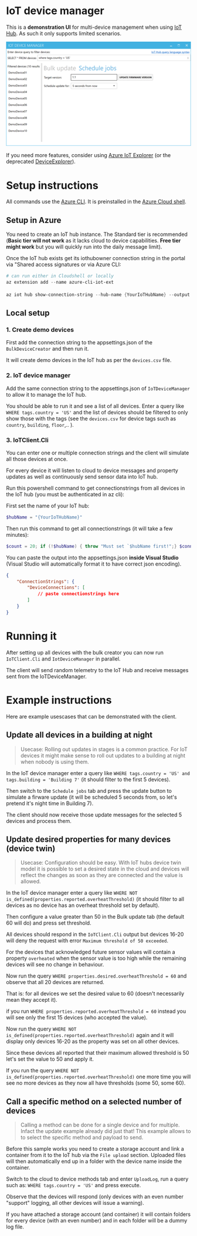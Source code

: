 # IoT device manager

This is a **demonstration UI** for multi-device management when using [IoT Hub](https://azure.microsoft.com/services/iot-hub/). As such it only supports limited scenarios.

![IoT device manager](./screenshots/iotexplorer.png)

If you need more features, consider using [Azure IoT Explorer](https://github.com/Azure/azure-iot-explorer) (or the deprecated [DeviceExplorer](https://github.com/Azure/azure-iot-sdk-csharp/tree/master/tools/DeviceExplorer)).

# Setup instructions

All commands use the [Azure CLI](https://docs.microsoft.com/cli/azure/install-azure-cli). It is preinstalled in the [Azure Cloud shell](https://azure.microsoft.com/features/cloud-shell).

## Setup in Azure

You need to create an IoT hub instance. The Standard tier is recommended (**Basic tier will not work** as it lacks cloud to device capabilities. **Free tier might work** but you will quickly run into the daily message limit). 

Once the IoT hub exists get its iothubowner connection string in the portal via "Shared access signatures or via Azure CLI:

``` powershell
# can run either in Cloudshell or locally
az extension add --name azure-cli-iot-ext

az iot hub show-connection-string --hub-name {YourIoTHubName} --output table
```

## Local setup

### 1. Create demo devices

First add the connection string to the appsettings.json of the `BulkDeviceCreator` and then run it.

It will create demo devices in the IoT hub as per the `devices.csv` file. 

### 2. IoT device manager

Add the same connection string to the appsettings.json of `IoTDeviceManager` to allow it to manage the IoT hub.

You should be able to run it and see a list of all devices. Enter a query like `WHERE tags.country = 'US'` and the list of devices should be filtered to only show those with the tags (see the `devices.csv` for device tags such as `country`, `building`, `floor`,.. ).

### 3. IoTClient.Cli

You can enter one or multiple connection strings and the client will simulate all those devices at once.

For every device it will listen to cloud to device messages and property updates as well as continuously send sensor data into IoT hub.

Run this powershell command to get connectionstrings from all devices in the IoT hub (you must be authenticated in az cli):

First set the name of your IoT hub:
``` powershell
$hubName = "{YourIoTHubName}"
```
Then run this command to get all connectionstrings (it will take a few minutes):
``` powershell
$count = 20; if (!$hubName) { throw "Must set `$hubName first!";} $connectionStrings = @(); 1..$count | foreach { Write-Host "Getting connectionstring for device $_/$count"; $connectionStrings += ((az iot hub device-identity show-connection-string --hub-name homeapp --device-id ("DemoDevice{0:d2}" -f $_) --output json) | ConvertFrom-Json).connectionString }; Write-Output $connectionStrings
```

You can paste the output into the appsettings.json **inside Visual Studio** (Visual Studio will automatically format it to have correct json encoding).

``` json
{
    "ConnectionStrings": {
        "DeviceConnections": [
            // paste connectionstrings here
        ]
    }
}
```

# Running it

After setting up all devices with the bulk creator you can now run `IoTClient.Cli` and `IotDeviceManager` in parallel.

The client will send random telemetry to the IoT Hub and receive messages sent from the IoTDeviceManager.

# Example instructions

Here are example usescases that can be demonstrated with the client.

## Update all devices in a building at night

> Usecase: Rolling out updates in stages is a common practice. For IoT devices it might make sense to roll out updates to a building at night when nobody is using them.

In the IoT device manager enter a query like `WHERE tags.country = 'US' and tags.building = 'Building 7'` (it should filter to the first 5 devices).

Then switch to the `Schedule jobs` tab and press the update button to simulate a firware update (it will be scheduled 5 seconds from, so let's pretend it's night time in Building 7).

The client should now receive those update messages for the selected 5 devices and process them.

## Update desired properties for many devices (device twin)

> Usecase: Configuration should be easy. With IoT hubs device twin model it is possible to set a desired state in the cloud and devices will reflect the changes as soon as they are connected and the value is allowed.

In the IoT device manager enter a query like `WHERE NOT is_defined(properties.reported.overheatThreshold)` (it should filter to all devices as no device has an overheat threshold set by default).

Then configure a value greater than 50 in the Bulk update tab (the default 60 will do) and press set threshold.

All devices should respond in the `IoTClient.Cli` output but devices 16-20 will deny the request with error `Maximum threshold of 50 exceeded`.

For the devices that acknowledged future sensor values will contain a property `overheated` when the sensor value is too high while the remaining devices will see no change in behaviour.

Now run the query `WHERE properties.desired.overheatThreshold = 60` and observe that all 20 devices are returned.

That is: for all devices we set the desired value to 60 (doesn't necessarily mean they accept it).

if you run `WHERE properties.reported.overheatThreshold = 60` instead you will see only the first 15 devices (who accepted the value).

Now run the query `WHERE NOT is_defined(properties.reported.overheatThreshold)` again and it will display only devices 16-20 as the property was set on all other devices.

Since these devices all reported that their maximum allowed threshold is 50 let's set the value to 50 and apply it.

If you run the query `WHERE NOT is_defined(properties.reported.overheatThreshold)` one more time you will see no more devices as they now all have thresholds (some 50, some 60).

## Call a specific method on a selected number of devices

> Calling a method can be done for a single device and for multiple. Infact the update example already did just that! This example allows to to select the specific method and payload to send.

Before this sample works you need to create a storage account and link a container from it to the IoT hub via the `File upload` section. Uploaded files will then automatically end up in a folder with the device name inside the container.

Switch to the cloud to device methods tab and enter `UploadLog`, run a query such as: `WHERE tags.country = 'US'` and press execute.

Observe that the devices will respond (only devices with an even number "support" logging, all other devices will issue a warning).

If you have attached a storage account (and container) it will contain folders for every device (with an even number) and in each folder will be a dummy log file.